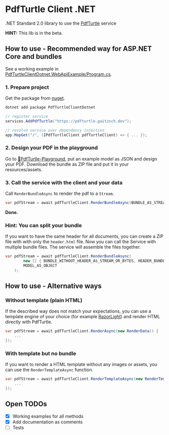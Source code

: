 # PdfTurtle Client .NET
.NET Standard 2.0 library to use the [PdfTurtle](https://github.com/lucas-gaitzsch/pdf-turtle) service 

**HINT:** This lib is in the beta.

## How to use - Recommended way for ASP.NET Core and bundles

See a working example in [PdfTurtleClientDotnet.WebApiExample/Program.cs](./PdfTurtleClientDotnet.WebApiExample/Program.cs).

### 1. Prepare project

Get the package from [nuget](https://www.nuget.org/packages/PdfTurtleClientDotnet).

```bash
dotnet add package PdfTurtleClientDotnet
```

```csharp
// register service
services.AddPdfTurtle("https://pdfturtle.gaitzsch.dev");
```

```csharp
// resolve service over dependency injection
app.MapGet("/", (IPdfTurtleClient pdfTurtleClient) => { ... });
```

### 2. Design your PDF in the playground
Go to [🐢PdfTurtle-Playground](https://pdfturtle.gaitzsch.dev/), put an example model as JSON and design your PDF.
Download the bundle as ZIP file and put it in your resources/assets.

### 3. Call the service with the client and your data
Call `RenderBundleAsync` to render the pdf to a `Stream`.

```csharp
var pdfStream = await pdfTurtleClient.RenderBundleAsync(BUNDLE_AS_STREAM_OR_BYTES, MODEL_AS_OBJECT);
```

**Done.**

### Hint: You can split your bundle
If you want to have the same header for all documents, you can create a ZIP file with with only the `header.html` file.
Now you can call the Service with multiple bundle files. The service will assemble the files together.

```csharp
var pdfStream = await pdfTurtleClient.RenderBundleAsync(
        new [] { BUNDLE_WITHOUT_HEADER_AS_STREAM_OR_BYTES, HEADER_BUNDLE_AS_STREAM_OR_BYTES },
        MODEL_AS_OBJECT
    );
```


## How to use - Alternative ways
### Without template (plain HTML)
If the described way does not match your expectations, you can use a template engine of your choice (for example [RazorLight](https://www.nuget.org/packages/RazorLight)) and render HTML directly with PdfTurtle.

```csharp
var pdfStream = await pdfTurtleClient.RenderAsync(new RenderData() {
    ...
});
```

### With template but no bundle
If you want to render a HTML template without any images or assets, you can use the `RenderTemplateAsync` function.

```csharp
var pdfStream = await pdfTurtleClient.RenderTemplateAsync(new RenderTemplateData() {
    ...
});
```


## Open TODOs
- [x] Working examples for all methods
- [x] Add documentation as comments
- [ ] Tests